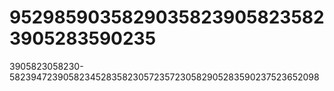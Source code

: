 # 95298590358290358239058235823905283590235
3905823058230-5823947239058234528358230572357230582905283590237523652098
